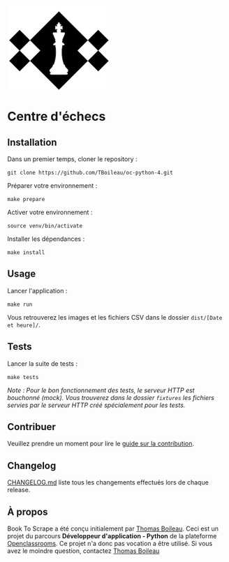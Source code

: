 ![Centre d'échecs](logo.png)

# Centre d'échecs

## Installation
Dans un premier temps, cloner le repository :
```
git clone https://github.com/TBoileau/oc-python-4.git
```

Préparer votre environnement :
```
make prepare
```

Activer votre environnement :
```
source venv/bin/activate
```

Installer les dépendances :
```
make install
```

## Usage
Lancer l'application :
```
make run
```

Vous retrouverez les images et les fichiers CSV dans le dossier `dist/[Date et heure]/`.

## Tests
Lancer la suite de tests :
```
make tests
```

*Note : Pour le bon fonctionnement des tests, le serveur HTTP est bouchonné (mock). Vous trouverez dans le dossier `fixtures` les fichiers servies par le serveur HTTP créé spécialement pour les tests.*

## Contribuer
Veuillez prendre un moment pour lire le [guide sur la contribution](CONTRIBUTING.md).

## Changelog
[CHANGELOG.md](CHANGELOG.md) liste tous les changements effectués lors de chaque release.

## À propos
Book To Scrape a été conçu initialement par [Thomas Boileau](https://github.com/TBoileau). 
Ceci est un projet du parcours **Développeur d'application - Python** de la plateforme [Openclassrooms](https://openclassrooms.com/).
Ce projet n'a donc pas vocation a être utilisé.
Si vous avez le moindre question, contactez [Thomas Boileau](mailto:t-boileau@email.com?subject=[Github]%20Centre%20d%20echecs)
